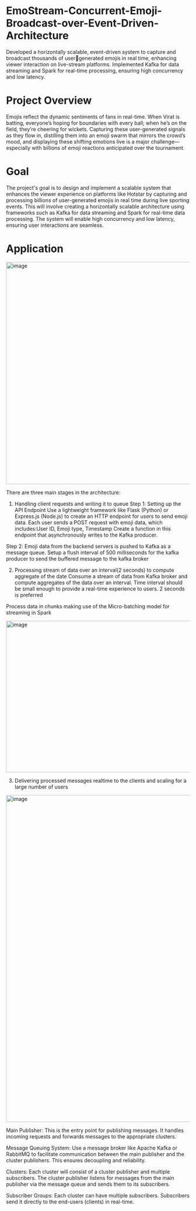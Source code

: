 # EmoStream-Concurrent-Emoji-Broadcast-over-Event-Driven-Architecture

Developed a horizontally scalable, event-driven system to capture and broadcast thousands of usergenerated emojis in real time, enhancing viewer interaction on live-stream platforms. Implemented Kafka for
data streaming and Spark for real-time processing, ensuring high concurrency and low latency.

# Project Overview
Emojis reflect the dynamic sentiments of fans in real-time. When Virat is batting, everyone’s hoping for boundaries with every ball; when he’s on the field, they’re cheering for wickets. Capturing these user-generated signals as they flow in, distilling them into an emoji swarm that mirrors the crowd’s mood, and displaying these shifting emotions live is a major challenge—especially with billions of emoji reactions anticipated over the tournament.

# Goal
The project's goal is to design and implement a scalable system that enhances the viewer experience on platforms like Hotstar by capturing and processing billions of user-generated emojis in real time during live sporting events. This will involve creating a horizontally scalable architecture using frameworks such as Kafka for data streaming and Spark for real-time data processing. The system will enable high concurrency and low latency, ensuring user interactions are seamless.

# Application
<img width="1766" height="607" alt="image" src="https://github.com/user-attachments/assets/de380475-7270-4713-9353-7cd2870eafe2" />

There are three main stages in the architecture:
1. Handling client requests and writing it to queue
Step 1: Setting up the API Endpoint
Use a lightweight framework like Flask (Python) or Express.js (Node.js) to create an HTTP endpoint for users to send emoji data.
Each user sends a POST request with emoji data, which includes:User ID, Emoji type, Timestamp
Create a function in this endpoint that asynchronously writes to the Kafka producer.

Step 2: Emoji data from the backend servers is pushed to Kafka as a message queue.
Setup a flush interval of 500 milliseconds for the kafka producer to send the buffered message to the kafka broker

2. Processing stream of data over an interval(2 seconds) to compute aggregate of the date
Consume a stream of data from Kafka broker and compute aggregates of the data over an interval. Time interval should be small enough to provide a real-time experience to users. 2 seconds is preferred

Process data in chunks making use of the Micro-batching model for streaming in Spark

<img width="1270" height="414" alt="image" src="https://github.com/user-attachments/assets/9e6520b7-3a39-4ac4-b5a3-eca7b8e1cd98" />


3. Delivering processed messages realtime to the clients and scaling for a large number of users
<img width="1574" height="893" alt="image" src="https://github.com/user-attachments/assets/04ae3272-0f02-4579-9fcb-b039e2d82143" />

Main Publisher: This is the entry point for publishing messages. It handles incoming requests and forwards messages to the appropriate clusters.

Message Queuing System: Use a message broker like Apache Kafka or RabbitMQ to facilitate communication between the main publisher and the cluster publishers. This ensures decoupling and reliability.

Clusters: Each cluster will consist of a cluster publisher and multiple subscribers. The cluster publisher listens for messages from the main publisher via the message queue and sends them to its subscribers.

Subscriber Groups: Each cluster can have multiple subscribers. Subscribers send it directly to the end-users (clients) in real-time.



